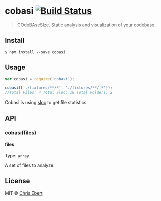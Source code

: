 # cobasi [![Build Status](https://travis-ci.org/ChrisEbert/cobasi.svg?branch=master)](https://travis-ci.org/ChrisEbert/cobasi)

> COdeBAseSIze. Static analysis and visualization of your codebase.


## Install

```
$ npm install --save cobasi
```


## Usage

```js
var cobasi = require('cobasi');

cobasi(['./fixtures/**/*', './fixtures/**/.*']);
//Total Files: 4 Total Sloc: 18 Total Folders: 2

```
Cobasi is using [sloc](https://www.npmjs.com/package/sloc) to get file statistics.


## API

### cobasi(files)

#### files

Type: `array`

A set of files to analyze.


## License

MIT © [Chris Ebert](https://github.com/ChrisEbert)
